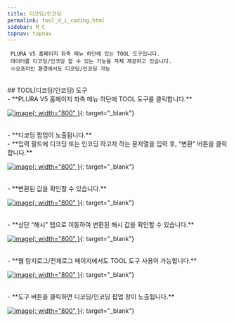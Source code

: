 ```yaml
---
title: 디코딩/인코딩
permalink: tool_d_i_coding.html
sidebar: M_C
topnav: topnav
---
```


     PLURA V5 홈페이지 좌측 메뉴 하단에 있는 TOOL 도구입니다.
     데이터를 디코딩/인코딩 할 수 있는 기능을 자체 제공하고 있습니다.
     ※오프라인 환경에서도 디코딩/인코딩 가능

<br />
## TOOL(디코딩/인코딩) 도구

<br />
- **PLURA V5 홈페이지 좌측 메뉴 하단에 TOOL 도구를 클릭합니다.**

[![image](/docs/images/Manual/common/tool/1.png){: width="800" }](/docs/images/Manual/common/tool/1.png){: target="_blank"}

<br />
- **디코딩 팝업이 노출됩니다.**

<br />
- **입력 필드에 디코딩 또는 인코딩 하고자 하는 문자열을 입력 후, “변환” 버튼을 클릭합니다.**

[![image](/docs/images/Manual/common/tool/2.png){: width="800" }](/docs/images/Manual/common/etc/2.png){: target="_blank"}

<br />
- **변환된 값을 확인할 수 있습니다.**

[![image](/docs/images/Manual/common/tool/3.png){: width="800" }](/docs/images/Manual/common/etc/3.png){: target="_blank"}

<br />
- **상단 “해시” 탭으로 이동하여 변환된 해시 값을 확인할 수 있습니다.**

[![image](/docs/images/Manual/common/tool/4.png){: width="800" }](/docs/images/Manual/common/etc/4.png){: target="_blank"}

<br />
- **웹 탐지로그/전체로그 페이지에서도 TOOL 도구 사용이 가능합니다.**

[![image](/docs/images/Manual/common/tool/5.png){: width="800" }](/docs/images/Manual/common/etc/5.png){: target="_blank"}

<br />
- **도구 버튼을 클릭하면 디코딩/인코딩 팝업 창이 노출됩니다.**

[![image](/docs/images/Manual/common/tool/6.png){: width="800" }](/docs/images/Manual/common/etc/6.png){: target="_blank"}